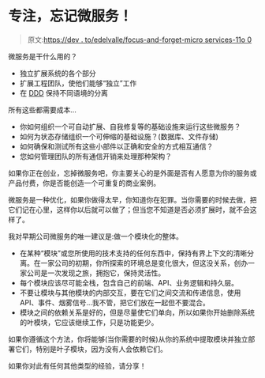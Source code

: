 # 专注，忘记微服务！

> 原文:[https://dev . to/edelvalle/focus-and-forget-micro services-11o 0](https://dev.to/edelvalle/focus-and-forget-microservices-11o0)

微服务是干什么用的？

*   独立扩展系统的各个部分
*   扩展工程团队，使他们能够“独立”工作
*   在 [DDD](https://martinfowler.com/tags/domain%20driven%20design.html) 保持不同语境的分离

所有这些都需要成本...

*   你如何组织一个可自动扩展、自我修复等的基础设施来运行这些微服务？
*   如何为状态存储组织一个可伸缩的基础设施？(数据库、文件存储)
*   如何确保和测试所有这些小部件以正确和安全的方式相互通信？
*   您如何管理团队的所有通信开销来处理那种架构？

如果你正在创业，忘掉微服务吧，你主要关心的是外面是否有人愿意为你的服务或产品付费，你是否能创造一个可重复的商业案例。

微服务是一种优化，如果你做得太早，你知道你在犯罪。当你需要的时候去做，把它们记在心里，这样你以后就可以做了；但当您不知道是否必须扩展时，就不会这样了。

我对早期公司微服务的唯一建议是:做一个模块化的整体。

*   在某种“模块”或您所使用的技术支持的任何东西中，保持有界上下文的清晰分离。在一家公司的初期，你所探索的环境总是变化很大，但这没关系，创办一家公司是一次发现之旅，拥抱它，保持灵活性。
*   每个模块应该尽可能全栈，包含自己的前端、API、业务逻辑和持久层。
*   不要让模块与其他模块的内部交互，要在它们之间交流和传递信息，使用 API、事件、烟雾信号...我不管，把它们放在一起但不要混合。
*   模块之间的依赖关系是好的，但是尽量使它们单向，所以如果你开始删除系统的叶模块，它应该继续工作，只是功能更少。

如果你遵循这个方法，你将能够(当你需要的时候)从你的系统中提取模块并独立部署它们，特别是叶子模块，因为没有人会依赖它们。

如果你对此有任何其他类型的经验，请分享！